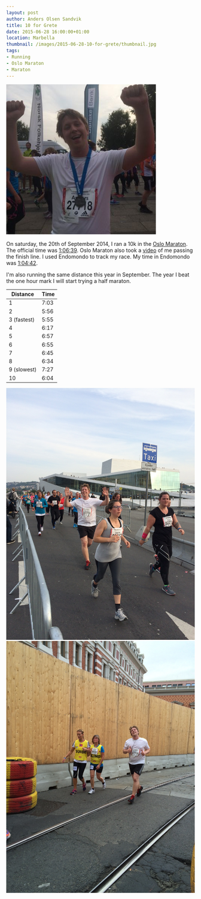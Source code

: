 ```yaml
---
layout: post
author: Anders Olsen Sandvik
title: 10 for Grete
date: 2015-06-28 16:00:00+01:00
location: Marbella
thumbnail: /images/2015-06-28-10-for-grete/thumbnail.jpg
tags:
- Running
- Oslo Maraton
- Maraton
---
```


<img src="/images/2015-06-28-10-for-grete/thumbnail.jpg" alt="Me smiling with medal">

On saturday, the 20th of September 2014, I ran a 10k in the [Oslo Maraton](http://www.oslomaraton.no/). The official time was [1:06:39](http://www.racetimer.se/sv/runner/show/4026266?layout=racetimer&race_id=2185). Oslo Maraton also took a [video](http://www.racetimer.se/sv/runner/show/4026266?layout=racetimer&race_id=2185) of me passing the finish line. I used Endomondo to track my race. My time in Endomondo was [1:04:42](https://www.endomondo.com/workouts/411613836/357581).

I'm also running the same distance this year in September.
The year I beat the one hour mark I will start trying a half maraton.

<table>
<thead>
<tr>
<th>Distance</th>
<th>Time</th>
</tr>
</thead>
<tbody>
<tr>
<td>1</td>
<td>7:03</td>
</tr>

<tr>
<td>2</td>
<td>5:56</td>
</tr>

<tr>
<td>3 (fastest)</td>
<td>5:55</td>
</tr>

<tr>
<td>4</td>
<td>6:17</td>
</tr>

<tr>
<td>5</td>
<td>6:57</td>
</tr>


<tr>
<td>6</td>
<td>6:55</td>
</tr>


<tr>
<td>7</td>
<td>6:45</td>
</tr>


<tr>
<td>8</td>
<td>6:34</td>
</tr>


<tr>
<td>9 (slowest)</td>
<td>7:27</td>
</tr>


<tr>
<td>10</td>
<td>6:04</td>
</tr>

</tbody>
</table>

<img src="/images/2015-06-28-10-for-grete/opera.JPG" alt="Me running next to the Opera">
<img src="/images/2015-06-28-10-for-grete/running.JPG" alt="Me running next to wall">


